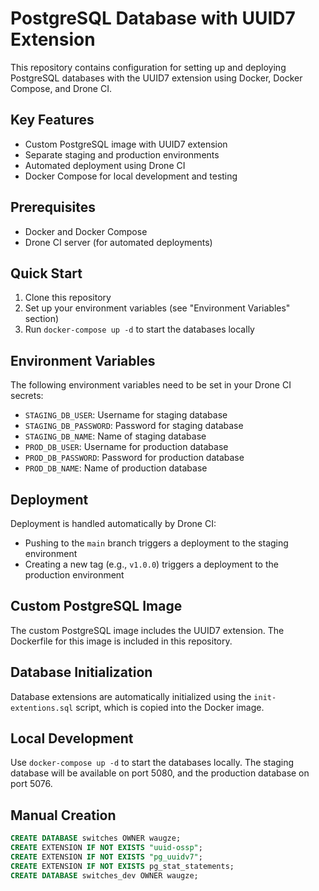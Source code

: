 # PostgreSQL Database with UUID7 Extension

This repository contains configuration for setting up and deploying PostgreSQL databases with the UUID7 extension using Docker, Docker Compose, and Drone CI.

## Key Features

- Custom PostgreSQL image with UUID7 extension
- Separate staging and production environments
- Automated deployment using Drone CI
- Docker Compose for local development and testing

## Prerequisites

- Docker and Docker Compose
- Drone CI server (for automated deployments)

## Quick Start

1. Clone this repository
2. Set up your environment variables (see "Environment Variables" section)
3. Run `docker-compose up -d` to start the databases locally

## Environment Variables

The following environment variables need to be set in your Drone CI secrets:

- `STAGING_DB_USER`: Username for staging database
- `STAGING_DB_PASSWORD`: Password for staging database
- `STAGING_DB_NAME`: Name of staging database
- `PROD_DB_USER`: Username for production database
- `PROD_DB_PASSWORD`: Password for production database
- `PROD_DB_NAME`: Name of production database

## Deployment

Deployment is handled automatically by Drone CI:

- Pushing to the `main` branch triggers a deployment to the staging environment
- Creating a new tag (e.g., `v1.0.0`) triggers a deployment to the production environment

## Custom PostgreSQL Image

The custom PostgreSQL image includes the UUID7 extension. The Dockerfile for this image is included in this repository.

## Database Initialization

Database extensions are automatically initialized using the `init-extentions.sql` script, which is copied into the Docker image.

## Local Development

Use `docker-compose up -d` to start the databases locally. The staging database will be available on port 5080, and the production database on port 5076.

## Manual Creation

```sql
CREATE DATABASE switches OWNER waugze;
CREATE EXTENSION IF NOT EXISTS "uuid-ossp";
CREATE EXTENSION IF NOT EXISTS "pg_uuidv7";
CREATE EXTENSION IF NOT EXISTS pg_stat_statements;
CREATE DATABASE switches_dev OWNER waugze;
```
